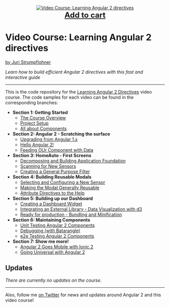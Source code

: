 <p align="center">
  <a href="https://www.packtpub.com/web-development/learning-angular-2-directives-video">
    <img src="https://dz13w8afd47il.cloudfront.net/sites/default/files/imagecache/ppv4_main_book_cover/bookretailers/9781785884702.jpg" alt="Video Course: Learning Angular 2 directives" />
  </a>
  <br />
  <a href="https://www.packtpub.com/web-development/learning-angular-2-directives-video" style="font-size:24px;font-weight:bold">Add to cart</a>
</p>

# Video Course: Learning Angular 2 directives

[by Juri Strumpflohner](https://twitter.com/juristr)

_Learn how to build efficient Angular 2 directives with this fast and interactive guide_

---

This is the code repository for the [Learning Angular 2 Directives](https://www.packtpub.com/web-development/learning-angular-2-directives-video) video course. The code
samples for each video can be found in the corresponding branches:

- **Section 1: Getting Started**
  - [The Course Overview]()
  - [Project Setup]()
  - [All about Components]()
- **Section 2: Angular 2 - Scratching the surface**
  - [Upgrading from Angular 1.x]()
  - [Hello Angular 2!]()
  - [Feeding OUr Component with Data]()
- **Section 3: HomeAuto - First Screens**
  - [Decomposing and Building Application Foundation]()
  - [Scanning for New Sensors]()
  - [Creating a General Purpose Filter]()
- **Section 4: Building Reusable Modals**
  - [Selecting and Configuring a New Sensor]()
  - [Making the Modal Generally Reusable]()
  - [Attribute Directives to the Help]()
- **Section 5: Building up our Dashboard**
  - [Creating a Dashboard Widget]()
  - [Integrating an External Library - Data Visualization with d3]()
  - [Ready for production - Bundling and Minification]()
- **Section 6: Maintaining Components**
  - [Unit Testing Angular 2 Components]()
  - [Debugging (with Batarangle)]()
  - [e2e Testing Angular 2 Components]()
- **Section 7: Show me more!**
  - [Angular 2 Goes Mobile with Ionic 2]()
  - [Going Universal with Angular 2]()


## Updates

_There are currently no updates on the course._

---

Also, follow me [on Twitter](https://twitter.com/juristr) for news and updates around Angular 2 and this video course!
